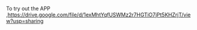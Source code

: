 To try out the APP ,https://drive.google.com/file/d/1exMhtYqfUSWMz2r7HGTiO7jPt5KHZrjT/view?usp=sharing
